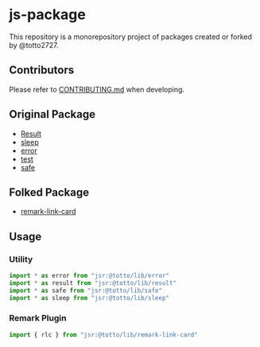 # js-package

This repository is a monorepository project of packages created or forked by
@totto2727.

## Contributors

Please refer to [CONTRIBUTING.md](./CONTRIBUTING.md) when developing.

## Original Package

- [Result](./result/README.md)
- [sleep](./sleep/README.md)
- [error](./error/README.md)
- [test](./test/README.md)
- [safe](./safe/README.md)

## Folked Package

- [remark-link-card](./remark-link-card/README.md)

## Usage

### Utility

```ts
import * as error from "jsr:@totto/lib/error"
import * as result from "jsr:@totto/lib/result"
import * as safe from "jsr:@totto/lib/safe"
import * as sleep from "jsr:@totto/lib/sleep"
```

### Remark Plugin

```ts
import { rlc } from "jsr:@totto/lib/remark-link-card"
```
